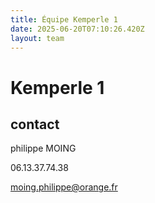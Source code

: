 ```yaml
---
title: Équipe Kemperle 1
date: 2025-06-20T07:10:26.420Z
layout: team
---
```


# Kemperle 1



## contact 

philippe MOING

06.13.37.74.38 

moing.philippe@orange.fr

